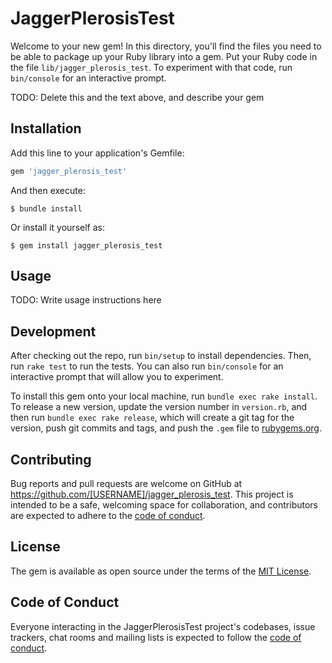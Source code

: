 # JaggerPlerosisTest

Welcome to your new gem! In this directory, you'll find the files you need to be able to package up your Ruby library into a gem. Put your Ruby code in the file `lib/jagger_plerosis_test`. To experiment with that code, run `bin/console` for an interactive prompt.

TODO: Delete this and the text above, and describe your gem

## Installation

Add this line to your application's Gemfile:

```ruby
gem 'jagger_plerosis_test'
```

And then execute:

    $ bundle install

Or install it yourself as:

    $ gem install jagger_plerosis_test

## Usage

TODO: Write usage instructions here

## Development

After checking out the repo, run `bin/setup` to install dependencies. Then, run `rake test` to run the tests. You can also run `bin/console` for an interactive prompt that will allow you to experiment.

To install this gem onto your local machine, run `bundle exec rake install`. To release a new version, update the version number in `version.rb`, and then run `bundle exec rake release`, which will create a git tag for the version, push git commits and tags, and push the `.gem` file to [rubygems.org](https://rubygems.org).

## Contributing

Bug reports and pull requests are welcome on GitHub at https://github.com/[USERNAME]/jagger_plerosis_test. This project is intended to be a safe, welcoming space for collaboration, and contributors are expected to adhere to the [code of conduct](https://github.com/[USERNAME]/jagger_plerosis_test/blob/master/CODE_OF_CONDUCT.md).


## License

The gem is available as open source under the terms of the [MIT License](https://opensource.org/licenses/MIT).

## Code of Conduct

Everyone interacting in the JaggerPlerosisTest project's codebases, issue trackers, chat rooms and mailing lists is expected to follow the [code of conduct](https://github.com/[USERNAME]/jagger_plerosis_test/blob/master/CODE_OF_CONDUCT.md).

